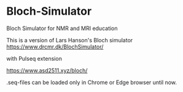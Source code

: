 # Bloch-Simulator
Bloch Simulator for NMR and MRI education

This is a version of  Lars Hanson's Bloch simulator
https://www.drcmr.dk/BlochSimulator/

with Pulseq extension

https://www.asd2511.xyz/bloch/

.seq-files can be loaded only in Chrome or Edge browser until now.
